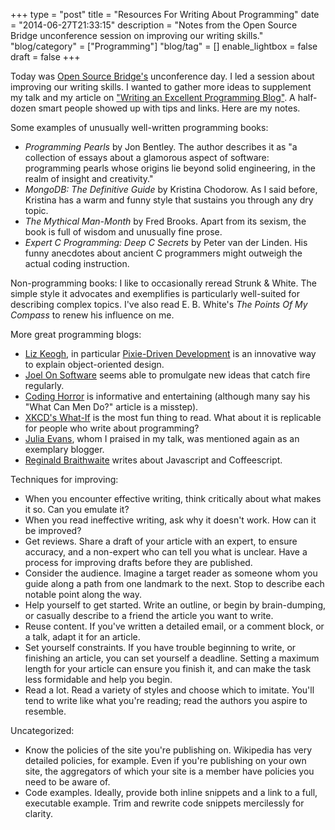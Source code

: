 +++
type = "post"
title = "Resources For Writing About Programming"
date = "2014-06-27T21:33:15"
description = "Notes from the Open Source Bridge unconference session on improving our writing skills."
"blog/category" = ["Programming"]
"blog/tag" = []
enable_lightbox = false
draft = false
+++

<p>Today was <a href="http://opensourcebridge.org/">Open Source Bridge's</a> unconference day. I led a session about improving our writing skills. I wanted to gather more ideas to supplement my talk and my article on <a href="/blog/write-an-excellent-programming-blog/">"Writing an Excellent Programming Blog"</a>. A half-dozen smart people showed up with tips and links. Here are my notes.</p>
<p>Some examples of unusually well-written programming books:</p>
<ul>
<li><em>Programming Pearls</em> by Jon Bentley. The author describes it as "a collection of essays about a glamorous aspect of software: programming pearls whose origins lie beyond solid engineering, in the realm of insight and creativity."</li>
<li><em>MongoDB: The Definitive Guide</em> by Kristina Chodorow. As I said before, Kristina has a warm and funny style that sustains you through any dry topic.</li>
<li><em>The Mythical Man-Month</em> by Fred Brooks. Apart from its sexism, the book is full of wisdom and unusually fine prose. </li>
<li><em>Expert C Programming: Deep C Secrets</em> by Peter van der Linden. His funny anecdotes about ancient C programmers might outweigh the actual coding instruction.</li>
</ul>
<p>Non-programming books: I like to occasionally reread Strunk &amp; White. The simple style it advocates and exemplifies is particularly well-suited for describing complex topics. I've also read E. B. White's <em>The Points Of My Compass</em> to renew his influence on me.</p>
<p>More great programming blogs:</p>
<ul>
<li><a href="http://lizkeogh.com/">Liz Keogh</a>, in particular <a href="http://lizkeogh.com/2009/07/01/pixie-driven-development/">Pixie-Driven Development</a> is an innovative way to explain object-oriented design.</li>
<li><a href="http://www.joelonsoftware.com/">Joel On Software</a> seems able to promulgate new ideas that catch fire regularly.</li>
<li><a href="http://blog.codinghorror.com/">Coding Horror</a> is informative and entertaining (although many say his "What Can Men Do?" article is a misstep).</li>
<li><a href="https://what-if.xkcd.com/">XKCD's What-If</a> is the most fun thing to read. What about it is replicable for people who write about programming?</li>
<li><a href="http://jvns.ca/">Julia Evans</a>, whom I praised in my talk, was mentioned again as an exemplary blogger.</li>
<li><a href="http://raganwald.com/">Reginald Braithwaite</a> writes about Javascript and Coffeescript.</li>
</ul>
<p>Techniques for improving:</p>
<ul>
<li>When you encounter effective writing, think critically about what makes it so. Can you emulate it?</li>
<li>When you read ineffective writing, ask why it doesn't work. How can it be improved?</li>
<li>Get reviews. Share a draft of your article with an expert, to ensure accuracy, and a non-expert who can tell you what is unclear. Have a process for improving drafts before they are published.</li>
<li>Consider the audience. Imagine a target reader as someone whom you guide along a path from one landmark to the next. Stop to describe each notable point along the way.</li>
<li>Help yourself to get started. Write an outline, or begin by brain-dumping, or casually describe to a friend the article you want to write.</li>
<li>Reuse content. If you've written a detailed email, or a comment block, or a talk, adapt it for an article.</li>
<li>Set yourself constraints. If you have trouble beginning to write, or finishing an article, you can set yourself a deadline. Setting a maximum length for your article can ensure you finish it, and can make the task less formidable and help you begin.</li>
<li>Read a lot. Read a variety of styles and choose which to imitate. You'll tend to write like what you're reading; read the authors you aspire to resemble.</li>
</ul>
<p>Uncategorized:</p>
<ul>
<li>Know the policies of the site you're publishing on. Wikipedia has very detailed policies, for example. Even if you're publishing on your own site, the aggregators of which your site is a member have policies you need to be aware of.</li>
<li>Code examples. Ideally, provide both inline snippets and a link to a full, executable example. Trim and rewrite code snippets mercilessly for clarity.</li>
</ul>
    
